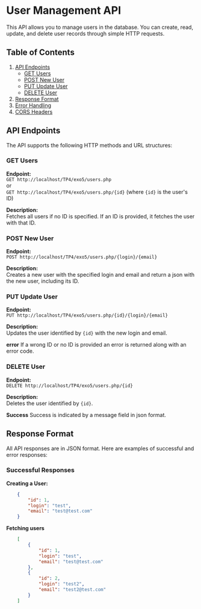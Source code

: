 # User Management API

This API allows you to manage users in the database. You can create, read, update, and delete user records through simple HTTP requests.

## Table of Contents

1. [API Endpoints](#api-endpoints)
    - [GET Users](#get-users)
    - [POST New User](#post-new-user)
    - [PUT Update User](#put-update-user)
    - [DELETE User](#delete-user)
2. [Response Format](#response-format)
3. [Error Handling](#error-handling)
4. [CORS Headers](#cors-headers)

## API Endpoints

The API supports the following HTTP methods and URL structures:

### GET Users

**Endpoint:**  
`GET http://localhost/TP4/exo5/users.php`  
or  
`GET http://localhost/TP4/exo5/users.php/{id}` (where `{id}` is the user's ID)

**Description:**  
Fetches all users if no ID is specified. If an ID is provided, it fetches the user with that ID.

### POST New User

**Endpoint:**  
`POST http://localhost/TP4/exo5/users.php/{login}/{email}`

**Description:**  
Creates a new user with the specified login and email and return a json with the new user, including its ID.

### PUT Update User

**Endpoint:**  
`PUT http://localhost/TP4/exo5/users.php/{id}/{login}/{email}`

**Description:**  
Updates the user identified by `{id}` with the new login and email.

**error**
If a wrong ID or no ID is provided an error is returned along with an error code.

### DELETE User

**Endpoint:**  
`DELETE http://localhost/TP4/exo5/users.php/{id}`

**Description:**  
Deletes the user identified by `{id}`.

**Success**
Success is indicated by a message field in json format.

## Response Format

All API responses are in JSON format. Here are examples of successful and error responses:

### Successful Responses

**Creating a User:**
```json
    {
        "id": 1,
        "login": "test",
        "email": "test@test.com"
    }
```

**Fetching users**
```json
    [
        {
            "id": 1,
            "login": "test",
            "email": "test@test.com"
        },
        {
            "id": 2,
            "login": "test2",
            "email": "test2@test.com"
        }
    ]
```
